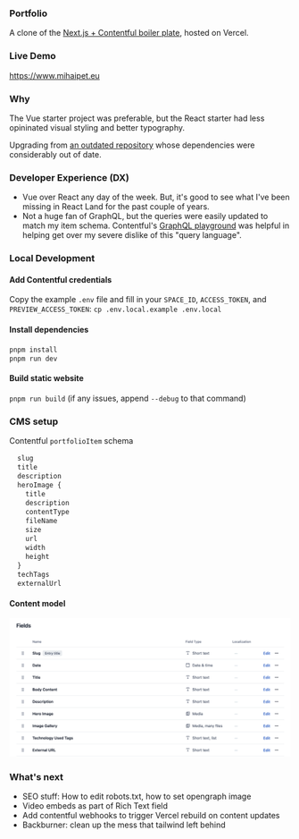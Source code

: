 ### Portfolio
A clone of the [Next.js + Contentful boiler plate](https://github.com/vercel/next.js/tree/canary/examples/cms-contentful), hosted on Vercel.

### Live Demo
https://www.mihaipet.eu

### Why
The Vue starter project was preferable, but the React starter had less opininated visual styling and better typography.

Upgrading from [an outdated repository](https://github.com/jericho1ne/react-portfolio) whose dependencies were considerably out of date.

### Developer Experience (DX)
- Vue over React any day of the week. But, it's good to see what I've been missing in React Land for the past couple of years.
- Not a huge fan of GraphQL, but the queries were easily updated to match my item schema. Contentful's [GraphQL playground](https://www.contentful.com/blog/graphql-tools-for-getting-started-with-contentful/#:~:text=1.%20Basic%20Contentful%20GraphQL%20API) was helpful in helping get over my severe dislike of this "query language".

### Local Development

#### Add Contentful credentials
Copy the example `.env` file and fill in your `SPACE_ID`, `ACCESS_TOKEN`, and `PREVIEW_ACCESS_TOKEN`:
`cp .env.local.example .env.local` 

#### Install dependencies
```
pnpm install
pnpm run dev
```

#### Build static website 
`pnpm run build` (if any issues, append `--debug` to that command)

### CMS setup

Contentful `portfolioItem` schema

```
  slug
  title
  description
  heroImage {
    title
    description
    contentType
    fileName
    size
    url
    width
    height
  }
  techTags
  externalUrl
```

#### Content model 

![Contenful Schema](./__assets/contentful-schema.png)


### What's next
- SEO stuff: How to edit robots.txt, how to set opengraph image
- Video embeds as part of Rich Text field
- Add contentful webhooks to trigger Vercel rebuild on content updates
- Backburner: clean up the mess that tailwind left behind
